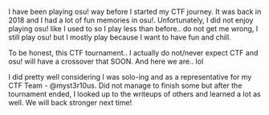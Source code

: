 I have been playing osu! way before I started my CTF journey. It was back in 2018 and I had a lot of fun memories in osu!. 
Unfortunately, I did not enjoy playing osu! like I used to so I play less than before.. do not get me wrong, I still play osu! but I mostly play because I want to have fun and chill.

To be honest, this CTF tournament.. I actually do not/never expect CTF and osu! will have a crossover that SOON. And here we are.. lol

I did pretty well considering I was solo-ing and as a representative for my CTF Team - @myst3r10us. Did not manage to finish some but after the tournament ended, I looked up to the writeups of others and learned a lot as well.
We will back stronger next time!
